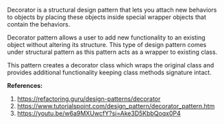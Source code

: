 Decorator is a structural design pattern that lets you attach new behaviors to objects by placing these objects inside special wrapper objects that contain the behaviors.

Decorator pattern allows a user to add new functionality to an existing object without altering its structure. This type of design pattern comes under structural pattern as this pattern acts as a wrapper to existing class.

This pattern creates a decorator class which wraps the original class and provides additional functionality keeping class methods signature intact.

**References:**
1. https://refactoring.guru/design-patterns/decorator
2. https://www.tutorialspoint.com/design_pattern/decorator_pattern.htm
3. https://youtu.be/w6a9MXUwcfY?si=Ake3D5KbbQoqx0P4